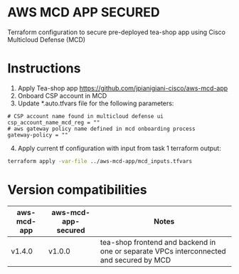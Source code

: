 # AWS MCD APP SECURED

Terraform configuration to secure pre-deployed tea-shop app using Cisco Multicloud Defense (MCD)

# Instructions

1. Apply Tea-shop app https://github.com/jpianigiani-cisco/aws-mcd-app
2. Onboard CSP account in MCD
3. Update *.auto.tfvars file for the following parameters:

```
# CSP account name found in multicloud defense ui
csp_account_name_mcd_reg = ""
# aws gateway policy name defined in mcd onboarding process
gateway-policy = ""
```

4. Apply current tf configuration with input from task 1 terraform output:

```bash
terraform apply -var-file ../aws-mcd-app/mcd_inputs.tfvars
```

# Version compatibilities


| aws-mcd-app             | aws-mcd-app-secured | Notes                                                                                       |
|-------------------------|---------------------|---------------------------------------------------------------------------------------------|
| v1.4.0                  | v1.0.0              | tea-shop frontend and backend in one or separate VPCs interconnected and secured by MCD     |